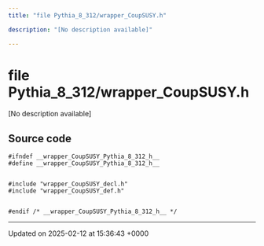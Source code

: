 ```yaml
---
title: "file Pythia_8_312/wrapper_CoupSUSY.h"

description: "[No description available]"

---
```


# file Pythia_8_312/wrapper_CoupSUSY.h

[No description available]




## Source code

```
#ifndef __wrapper_CoupSUSY_Pythia_8_312_h__
#define __wrapper_CoupSUSY_Pythia_8_312_h__


#include "wrapper_CoupSUSY_decl.h"
#include "wrapper_CoupSUSY_def.h"


#endif /* __wrapper_CoupSUSY_Pythia_8_312_h__ */
```


-------------------------------

Updated on 2025-02-12 at 15:36:43 +0000
